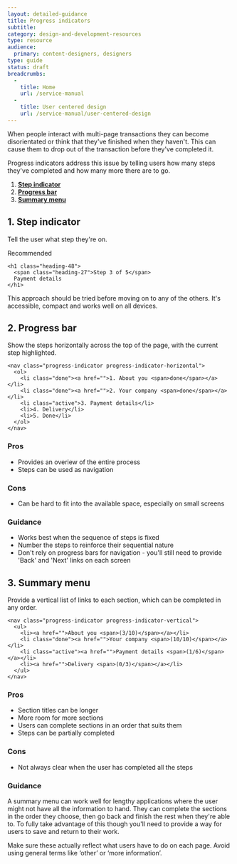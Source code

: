 ```yaml
---
layout: detailed-guidance
title: Progress indicators
subtitle: 
category: design-and-development-resources
type: resource
audience:
  primary: content-designers, designers
type: guide
status: draft
breadcrumbs:
  -
    title: Home
    url: /service-manual
  -
    title: User centered design
    url: /service-manual/user-centered-design
---
```



When people interact with multi-page transactions they can become disorientated or think that they've finished when they haven't. This can cause them to drop out of the transaction before they've completed it.

Progress indicators address this issue by telling users how many steps they've completed and how many more there are to go.

1. **[Step indicator](#step-indicator)**
2. **[Progress bar](#progress-bar)**
3. **[Summary menu](#summary-menu)**

<h2 class="heading-36" id="step-indicator">1. Step indicator</h2>

Tell the user what step they're on.

<div class="example">
  <div class="ribbon">Recommended</div>
  <div class="inner-block">
    
    <h1 class="heading-48">
      <span class="heading-27">Step 3 of 5</span>
      Payment details
    </h1>
    
  </div>
</div>

This approach should be tried before moving on to any of the others. It's accessible, compact and works well on all devices.

<h2 class="heading-36" id="progress-bar">2. Progress bar</h2>

Show the steps horizontally across the top of the page, with the current step highlighted.

<div class="example example-wide">
  <div class="inner-block">
    
    <nav class="progress-indicator progress-indicator-horizontal">
      <ol>
        <li class="done"><a href="">1. About you <span>done</span></a></li>
        <li class="done"><a href="">2. Your company <span>done</span></a></li>
        <li class="active">3. Payment details</li>
        <li>4. Delivery</li>
        <li>5. Done</li>
      </ol>
    </nav>
    
  </div>
</div>

<h3 class="heading-24">Pros</h3>

* Provides an overiew of the entire process
* Steps can be used as navigation

<h3 class="heading-24">Cons</h3>

* Can be hard to fit into the available space, especially on small screens

<h3 class="heading-24">Guidance</h3>

* Works best when the sequence of steps is fixed
* Number the steps to reinforce their sequential nature
* Don't rely on progress bars for navigation - you'll still need to provide 'Back' and 'Next' links on each screen


<h2 class="heading-36" id="summary-menu">3. Summary menu</h2>

Provide a vertical list of links to each section, which can be completed in any order.

<div class="example">
  <div class="inner-block">
    
    <nav class="progress-indicator progress-indicator-vertical">
      <ul>
        <li><a href="">About you <span>(3/10)</span></a></li>
        <li class="done"><a href="">Your company <span>(10/10)</span></a></li>
        <li class="active"><a href="">Payment details <span>(1/6)</span></a></li>
        <li><a href="">Delivery <span>(0/3)</span></a></li>
      </ul>
    </nav>
    
  </div>
</div>

<h3 class="heading-24">Pros</h3>

* Section titles can be longer
* More room for more sections
* Users can complete sections in an order that suits them
* Steps can be partially completed

<h3 class="heading-24">Cons</h3>

* Not always clear when the user has completed all the steps

<h3 class="heading-24">Guidance</h3>

A summary menu can work well for lengthy applications where the user might not have all the information to hand.
They can complete the sections in the order they choose, then go back and finish the rest when they're able to.
To fully take advantage of this though you'll need to provide a way for users to save and return to their work.


Make sure these actually reflect what users have to do on each page. Avoid using general terms like ‘other’ or ‘more information’.

